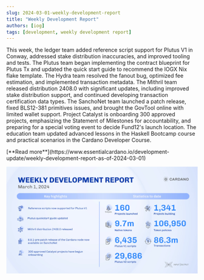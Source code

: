 ```yaml
---
slug: 2024-03-01-weekly-development-report
title: "Weekly Development Report"
authors: [iog]
tags: [development, weekly development report]
---
```


This week, the ledger team added reference script support for Plutus V1 in Conway, addressed stake distribution inaccuracies, and improved tooling and tests. The Plutus team began implementing the contract blueprint for Plutus Tx and updated the quick start guide to recommend the IOGX Nix flake template. The Hydra team resolved the fanout bug, optimized fee estimation, and implemented transaction metadata. The Mithril team released distribution 2408.0 with significant updates, including improved stake distribution support, and continued developing transaction certification data types. The SanchoNet team launched a patch release, fixed BLS12-381 primitives issues, and brought the GovTool online with limited wallet support. Project Catalyst is onboarding 300 approved projects, emphasizing the Statement of Milestones for accountability, and preparing for a special voting event to decide Fund12's launch location. The education team updated advanced lessons in the Haskell Bootcamp course and practical scenarios in the Cardano Developer Course.

<div style={{ textAlign: 'right' }}>
 [**Read more**](https://www.essentialcardano.io/development-update/weekly-development-report-as-of-2024-03-01) 
</div>

 ![weekly development report](./banner.webp)

